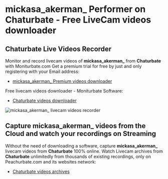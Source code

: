 # mickasa_akerman_ Performer on Chaturbate - Free LiveCam videos downloader

## Chaturbate Live Videos Recorder

Monitor and record livecam videos of **mickasa_akerman_** from **Chaturbate** with Moniturbate.com
Get a premium trial for free by just and only registering with your Email address:
* [mickasa_akerman_ Premium videos downloader](https://moniturbate.com/request-demo-licence-key.html)

Free livecam videos downloader - Moniturbate Software:
* [Chaturbate videos downloader](https://moniturbate.com/moniturbate-download-software.html)

![mickasa_akerman_ livecam videos recorder](https://peachurnet.com/templates/moniturbate-software.png)


## Capture mickasa_akerman_ videos from the Cloud and watch your recordings on Streaming

Without the need of downloading a software, capture **mickasa_akerman_** livecam videos from **Chaturbate** 100% online.
Watch Livecam archives from **Chaturbate** unlimitedly from thousands of existing recordings, only on Peachurbate.com and its websites network:
* [Chaturbate videos archives](https://peachurnet.com/)